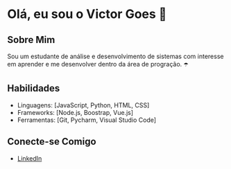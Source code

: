 # Olá, eu sou o Victor Goes 👋

## Sobre Mim
Sou um estudante de análise e desenvolvimento de sistemas com interesse em aprender e me desenvolver dentro da área de progração. ☂️

## Habilidades
- Linguagens: [JavaScript, Python, HTML, CSS]
- Frameworks: [Node.js, Boostrap, Vue.js]
- Ferramentas: [Git, Pycharm, Visual Studio Code]

## Conecte-se Comigo
- [LinkedIn](www.linkedin.com/in/victorgoes7)


